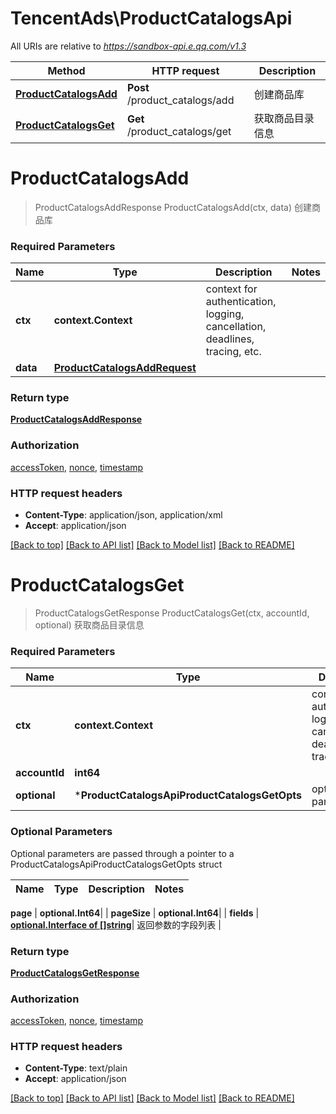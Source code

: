 # TencentAds\ProductCatalogsApi

All URIs are relative to *https://sandbox-api.e.qq.com/v1.3*

Method | HTTP request | Description
------------- | ------------- | -------------
[**ProductCatalogsAdd**](ProductCatalogsApi.md#ProductCatalogsAdd) | **Post** /product_catalogs/add | 创建商品库
[**ProductCatalogsGet**](ProductCatalogsApi.md#ProductCatalogsGet) | **Get** /product_catalogs/get | 获取商品目录信息


# **ProductCatalogsAdd**
> ProductCatalogsAddResponse ProductCatalogsAdd(ctx, data)
创建商品库

### Required Parameters

Name | Type | Description  | Notes
------------- | ------------- | ------------- | -------------
 **ctx** | **context.Context** | context for authentication, logging, cancellation, deadlines, tracing, etc.
  **data** | [**ProductCatalogsAddRequest**](ProductCatalogsAddRequest.md)|  | 

### Return type

[**ProductCatalogsAddResponse**](ProductCatalogsAddResponse.md)

### Authorization

[accessToken](../README.md#accessToken), [nonce](../README.md#nonce), [timestamp](../README.md#timestamp)

### HTTP request headers

 - **Content-Type**: application/json, application/xml
 - **Accept**: application/json

[[Back to top]](#) [[Back to API list]](../README.md#documentation-for-api-endpoints) [[Back to Model list]](../README.md#documentation-for-models) [[Back to README]](../README.md)

# **ProductCatalogsGet**
> ProductCatalogsGetResponse ProductCatalogsGet(ctx, accountId, optional)
获取商品目录信息

### Required Parameters

Name | Type | Description  | Notes
------------- | ------------- | ------------- | -------------
 **ctx** | **context.Context** | context for authentication, logging, cancellation, deadlines, tracing, etc.
  **accountId** | **int64**|  | 
 **optional** | ***ProductCatalogsApiProductCatalogsGetOpts** | optional parameters | nil if no parameters

### Optional Parameters
Optional parameters are passed through a pointer to a ProductCatalogsApiProductCatalogsGetOpts struct

Name | Type | Description  | Notes
------------- | ------------- | ------------- | -------------

 **page** | **optional.Int64**|  | 
 **pageSize** | **optional.Int64**|  | 
 **fields** | [**optional.Interface of []string**](string.md)| 返回参数的字段列表 | 

### Return type

[**ProductCatalogsGetResponse**](ProductCatalogsGetResponse.md)

### Authorization

[accessToken](../README.md#accessToken), [nonce](../README.md#nonce), [timestamp](../README.md#timestamp)

### HTTP request headers

 - **Content-Type**: text/plain
 - **Accept**: application/json

[[Back to top]](#) [[Back to API list]](../README.md#documentation-for-api-endpoints) [[Back to Model list]](../README.md#documentation-for-models) [[Back to README]](../README.md)

